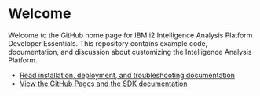 Welcome
=======

Welcome to the GitHub home page for IBM i2 Intelligence Analysis Platform Developer Essentials. This repository contains example code, documentation, and discussion about customizing the Intelligence Analysis Platform.

-   [Read installation, deployment, and troubleshooting documentation](documentation/developer_essentials_welcome.md)
-   [View the GitHub Pages and the SDK documentation](http://ibm-i2.github.io/Intelligence-Analysis-Platform)


